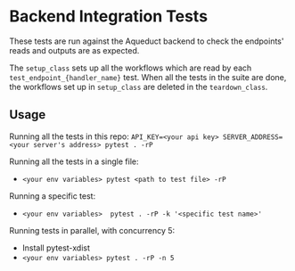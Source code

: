 # Backend Integration Tests

These tests are run against the Aqueduct backend to check the endpoints' reads and outputs are as expected.

The `setup_class` sets up all the workflows which are read by each `test_endpoint_{handler_name}` test. When all the tests in the suite are done, the workflows set up in `setup_class` are deleted in the `teardown_class`.

## Usage

Running all the tests in this repo:
`API_KEY=<your api key> SERVER_ADDRESS=<your server's address> pytest . -rP`

Running all the tests in a single file:
- `<your env variables> pytest <path to test file> -rP`

Running a specific test:
- `<your env variables>  pytest . -rP -k '<specific test name>'`

Running tests in parallel, with concurrency 5:
- Install pytest-xdist
- `<your env variables> pytest . -rP -n 5`

